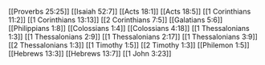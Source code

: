 [[Proverbs 25:25]]
[[Isaiah 52:7]]
[[Acts 18:1]]
[[Acts 18:5]]
[[1 Corinthians 11:2]]
[[1 Corinthians 13:13]]
[[2 Corinthians 7:5]]
[[Galatians 5:6]]
[[Philippians 1:8]]
[[Colossians 1:4]]
[[Colossians 4:18]]
[[1 Thessalonians 1:3]]
[[1 Thessalonians 2:9]]
[[1 Thessalonians 2:17]]
[[1 Thessalonians 3:9]]
[[2 Thessalonians 1:3]]
[[1 Timothy 1:5]]
[[2 Timothy 1:3]]
[[Philemon 1:5]]
[[Hebrews 13:3]]
[[Hebrews 13:7]]
[[1 John 3:23]]
